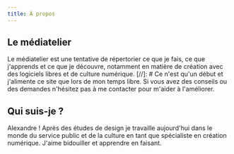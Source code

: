 ```yaml
---
title: À propos
---
```


## Le médiatelier

Le médiatelier est une tentative de répertorier ce que je fais, ce que j'apprends et ce que je découvre, notamment en matière de création avec des logiciels libres et de culture numérique.
[//]: # Ce n'est qu'un début et j'alimente ce site que lors de mon temps libre. Si vous avez des conseils ou des demandes n'hésitez pas à me contacter pour m'aider à l'améliorer.

## Qui suis-je ?

Alexandre !
Après des études de design je travaille aujourd'hui dans le monde du service public et de la culture en tant que spécialiste en création numérique.
J'aime bidouiller et apprendre en faisant.
